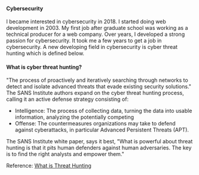 #### Cybersecurity
I became interested in cybersecurity in 2018. I started doing web development in 2003. My first job after graduate school was working as a technical producer for a web company. Over years, I developed a strong passion for cybersecurity. It took me a few years to get a job in cybersecurity. A new developing field in cybersecurity is cyber threat hunting which is defined below.
 
#### What is cyber threat hunting?
"The process of proactively and iteratively searching through networks to detect and isolate advanced threats that evade existing security solutions."
The SANS Institute authors expand on the cyber threat hunting process, calling it an active defense strategy consisting of:

* Intelligence: The process of collecting data, turning the data into usable information, analyzing the potentially competing
* Offense: The countermeasures organizations may take to defend against cyberattacks, in particular Advanced Persistent Threats (APT).

The SANS Institute white paper, says it best, "What is powerful about threat hunting is that it pits human defenders against human adversaries. The key is to find the right analysts and empower them." 

Reference: [What is Threat Hunting](https://www.techrepublic.com/article/cyber-threat-hunting-why-this-active-strategy-gives-analysts-an-edge/)